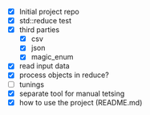 - [x] Initial project repo
- [x] std::reduce test
- [x] third parties
	- [x] csv
	- [x] json
	- [x] magic_enum
- [x] read input data
- [x] process objects in reduce?
- [ ] tunings
- [x] separate tool for manual tetsing
- [x] how to use the project (README.md)
